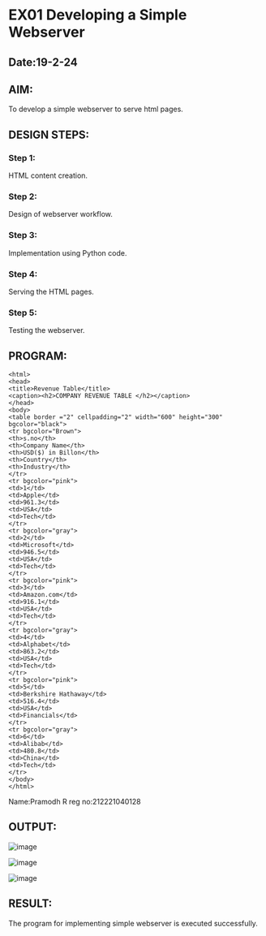 # EX01 Developing a Simple Webserver
## Date:19-2-24

## AIM:
To develop a simple webserver to serve html pages.

## DESIGN STEPS:
### Step 1: 
HTML content creation.

### Step 2:
Design of webserver workflow.

### Step 3:
Implementation using Python code.

### Step 4:
Serving the HTML pages.

### Step 5:
Testing the webserver.

## PROGRAM:
```
<html>
<head>
<title>Revenue Table</title>
<caption><h2>COMPANY REVENUE TABLE </h2></caption>
</head>
<body>
<table border ="2" cellpadding="2" width="600" height="300" bgcolor="black">
<tr bgcolor="Brown">
<th>s.no</th>
<th>Company Name</th>
<th>USD($) in Billon</th>
<th>Country</th>
<th>Industry</th>
</tr>
<tr bgcolor="pink">
<td>1</td>
<td>Apple</td>
<td>961.3</td>
<td>USA</td>
<td>Tech</td>
</tr>
<tr bgcolor="gray">
<td>2</td>
<td>Microsoft</td>
<td>946.5</td>
<td>USA</td>
<td>Tech</td>
</tr>
<tr bgcolor="pink">
<td>3</td>
<td>Amazon.com</td>
<td>916.1</td>
<td>USA</td>
<td>Tech</td>
</tr>
<tr bgcolor="gray">
<td>4</td>
<td>Alphabet</td>
<td>863.2</td>
<td>USA</td>
<td>Tech</td>
</tr>
<tr bgcolor="pink">
<td>5</td>
<td>Berkshire Hathaway</td>
<td>516.4</td>
<td>USA</td>
<td>Financials</td>
</tr>
<tr bgcolor="gray">
<td>6</td>
<td>Alibab</td>
<td>480.8</td>
<td>China</td>
<td>Tech</td>
</tr>
</body>
</html>
```

Name:Pramodh R
reg no:212221040128
## OUTPUT:
![image](https://github.com/Pramodhraj15/simplewebserver/assets/130092183/70c647a8-9b2c-47b8-8977-13d7ed34ac33)


![image](https://github.com/Pramodhraj15/simplewebserver/assets/130092183/e354ff92-26cc-4006-9eed-0e1006789ac7)

![image](https://github.com/Pramodhraj15/simplewebserver/assets/130092183/ac9b08d2-248c-4a83-9e4a-87cbb124f1b1)




## RESULT:
The program for implementing simple webserver is executed successfully.
